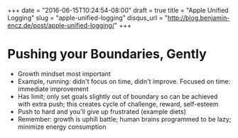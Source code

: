 +++
date = "2016-06-15T10:24:54-08:00"
draft = true
title = "Apple Unified Logging"
slug = "apple-unified-logging"
disqus_url = "http://blog.benjamin-encz.de/post/apple-unified-logging/"
+++

# Pushing your Boundaries, Gently

- Growth mindset most important
- Example, running: didn't focus on time, didn't improve. Focused on time: immediate improvement
- Has limit; only set goals slightly out of boundary so can be achieved with extra push; this creates cycle of challenge, reward, self-esteem
- Push to hard and you'll give up frustrated (example diets)
- Remember: growth is uphill battle; human brains programmed to be lazy; minimize energy consumption
